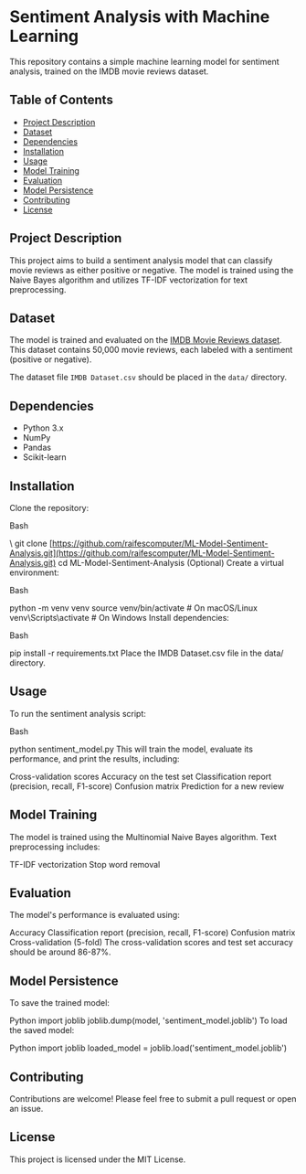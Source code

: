 # Sentiment Analysis with Machine Learning

This repository contains a simple machine learning model for sentiment analysis, trained on the IMDB movie reviews dataset.

## Table of Contents

- [Project Description](#project-description)
- [Dataset](#dataset)
- [Dependencies](#dependencies)
- [Installation](#installation)
- [Usage](#usage)
- [Model Training](#model-training)
- [Evaluation](#evaluation)
- [Model Persistence](#model-persistence)
- [Contributing](#contributing)
- [License](#license)

## Project Description

This project aims to build a sentiment analysis model that can classify movie reviews as either positive or negative. The model is trained using the Naive Bayes algorithm and utilizes TF-IDF vectorization for text preprocessing.

## Dataset

The model is trained and evaluated on the [IMDB Movie Reviews dataset](https://www.kaggle.com/datasets/lakshmi25npathi/imdb-dataset-of-50k-movie-reviews). This dataset contains 50,000 movie reviews, each labeled with a sentiment (positive or negative).

The dataset file `IMDB Dataset.csv` should be placed in the `data/` directory.

## Dependencies
- Python 3.x
- NumPy
- Pandas
- Scikit-learn

## Installation
Clone the repository:

Bash

\ git clone [https://github.com/raifescomputer/ML-Model-Sentiment-Analysis.git](https://github.com/raifescomputer/ML-Model-Sentiment-Analysis.git)
cd ML-Model-Sentiment-Analysis
(Optional) Create a virtual environment:

Bash

python -m venv venv
source venv/bin/activate  # On macOS/Linux
venv\Scripts\activate  # On Windows
Install dependencies:

Bash

pip install -r requirements.txt
Place the IMDB Dataset.csv file in the data/ directory.

## Usage 
To run the sentiment analysis script:

Bash

python sentiment_model.py
This will train the model, evaluate its performance, and print the results, including:

Cross-validation scores
Accuracy on the test set
Classification report (precision, recall, F1-score)
Confusion matrix
Prediction for a new review

## Model Training
The model is trained using the Multinomial Naive Bayes algorithm. Text preprocessing includes:

TF-IDF vectorization
Stop word removal

## Evaluation
The model's performance is evaluated using:

Accuracy
Classification report (precision, recall, F1-score)
Confusion matrix
Cross-validation (5-fold)
The cross-validation scores and test set accuracy should be around 86-87%.

## Model Persistence
To save the trained model:

Python
import joblib
joblib.dump(model, 'sentiment_model.joblib')
To load the saved model:

Python
import joblib
loaded_model = joblib.load('sentiment_model.joblib')


## Contributing
Contributions are welcome! Please feel free to submit a pull request or open an issue.

## License
This project is licensed under the MIT License. 


